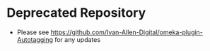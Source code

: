 # Deprecated Repository
* Please see https://github.com/Ivan-Allen-Digital/omeka-plugin-Autotagging for any updates
